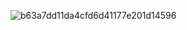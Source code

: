 ![b63a7dd11da4cfd6d41177e201d14596](https://user-images.githubusercontent.com/62165321/89849917-c6410400-dbb3-11ea-9171-b432141850de.gif)
